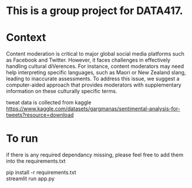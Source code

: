 # This is a group project for DATA417.

# Context
Content moderation is critical to major global social media platforms such as Facebook
and Twitter. However, it faces challenges in effectively handling cultural diVerences. For
instance, content moderators may need help interpreting specific languages, such as
Maori or New Zealand slang, leading to inaccurate assessments. To address this issue, we
suggest a computer-aided approach that provides moderators with supplementary
information on these culturally specific terms.


tweat data is collected from kaggle
https://www.kaggle.com/datasets/gargmanas/sentimental-analysis-for-tweets?resource=download


# To run
if there is any required dependancy missing, please feel free to add them into the requirements.txt  

pip install -r requirements.txt  
streamlit run app.py
